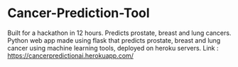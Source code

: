 # Cancer-Prediction-Tool
Built for a hackathon in 12 hours.
Predicts prostate, breast and lung cancers.
Python web app made using flask that predicts prostate, breast and lung cancer using machine learning tools, deployed on heroku servers.
Link : https://cancerpredictionai.herokuapp.com/
